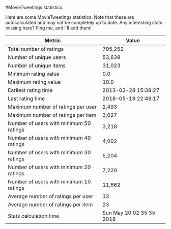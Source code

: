 #MovieTweetings statistics

Here are some MovieTweetings statistics. Note that these are autocalculated and may not be completely up to date. Any interesting stats missing here? Ping me, and I'll add them!

Metric | Value
--- | ---
Total number of ratings                 | 705,252
Number of unique users                  | 53,639
Number of unique items                  | 31,023
Minimum rating value                    | 0.0
Maximum rating value                    | 10.0
Earliest rating time                    | 2013-02-28 15:38:27
Last rating time                        | 2018-05-19 22:49:17
Maximum number of ratings per user      | 2,493
Maximum number of ratings per item      | 3,027
Number of users with minimum 50 ratings | 3,218
Number of users with minimum 40 ratings | 4,002
Number of users with minimum 30 ratings | 5,204
Number of users with minimum 20 ratings | 7,220
Number of users with minimum 10 ratings | 11,662
Average number of ratings per user      | 13
Average number of ratings per item      | 23
Stats calculation time                  | Sun May 20 02:35:35 2018

